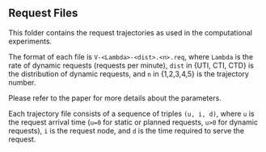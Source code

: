 ## Request Files

This folder contains the request trajectories as used in the computational experiments.

The format of each file is `V-<Lambda>-<dist>.<n>.req`, where
`Lambda` is the rate of dynamic requests (requests per minute),
`dist` in {UTI, CTI, CTD} is the distribution of dynamic requests, and
`n` in {1,2,3,4,5} is the trajectory number.

Please refer to the paper for more details about the parameters.

Each trajectory file consists of a sequence of triples `(u, i, d)`, where
`u` is the request arrival time (`u=0` for static or planned requests, `u>0` for dynamic requests),
`i` is the request node, and
`d` is the time required to serve the request.

